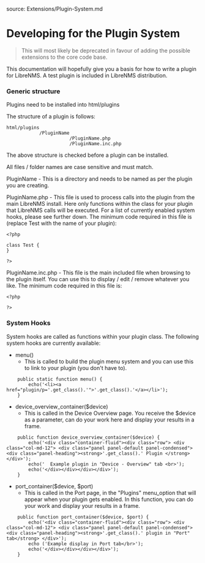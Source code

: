 source: Extensions/Plugin-System.md
# Developing for the Plugin System

> This will most likely be deprecated in favour of adding the possible extensions to the core code base.

This documentation will hopefully give you a basis for how to write a plugin for LibreNMS.
A test plugin is included in LibreNMS distribution.

### Generic structure ###

Plugins need to be installed into html/plugins

The structure of a plugin is follows:

```
html/plugins
            /PluginName
                       /PluginName.php
                       /PluginName.inc.php
```

The above structure is checked before a plugin can be installed.

All files / folder names are case sensitive and must match.

PluginName - This is a directory and needs to be named as per the plugin you are creating.

PluginName.php - This file is used to process calls into the plugin from the main LibreNMS install.
                 Here only functions within the class for your plugin that LibreNMS calls will be executed.
                 For a list of currently enabled system hooks, please see further down.
                 The minimum code required in this file is (replace Test with the name of your plugin):
```
<?php

class Test {
}

?>
```

PluginName.inc.php - This file is the main included file when browsing to the plugin itself.
                     You can use this to display / edit / remove whatever you like.
                     The minimum code required in this file is:
```
<?php

?>
```

### System Hooks ###

System hooks are called as functions within your plugin class. 
The following system hooks are currently available:

* menu()
  * This is called to build the plugin menu system and you can use this to link to your plugin (you don't have to).
```
    public static function menu() {
        echo('<li><a href="plugin/p='.get_class().'">'.get_class().'</a></li>');
    }
```

* device_overview_container($device)
  * This is called in the Device Overview page. You receive the $device as a parameter, can do your work here and display your results in a frame. 

```
    public function device_overview_container($device) {
        echo('<div class="container-fluid"><div class="row"> <div class="col-md-12"> <div class="panel panel-default panel-condensed"> <div class="panel-heading"><strong>'.get_class().' Plugin </strong> </div>');
        echo('  Example plugin in "Device - Overview" tab <br>');
        echo('</div></div></div></div>');
    }
```

* port_container($device, $port)
  * This is called in the Port page, in the "Plugins" menu_option that will appear when your plugin gets enabled. In this function, you can do your work and display your results in a frame. 

```
    public function port_container($device, $port) {
        echo('<div class="container-fluid"><div class="row"> <div class="col-md-12"> <div class="panel panel-default panel-condensed"> <div class="panel-heading"><strong>'.get_class().' plugin in "Port" tab</strong> </div>');
        echo ('Example display in Port tab</br>');
        echo('</div></div></div></div>');
    }
```

